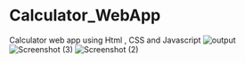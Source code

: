 # Calculator_WebApp
Calculator web app using Html , CSS and Javascript
![output](https://github.com/user-attachments/assets/35c7b435-a0a3-4a68-9cb1-ce0fa72880cb)
![Screenshot (3)](https://github.com/user-attachments/assets/254c4dca-a4ed-4975-8755-f027e44581ef)
![Screenshot (2)](https://github.com/user-attachments/assets/1646e3c1-04a4-4563-86a2-cb37125577ef)
